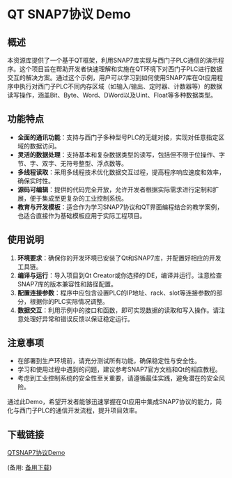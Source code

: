 # QT SNAP7协议 Demo

## 概述

本资源库提供了一个基于QT框架，利用SNAP7库实现与西门子PLC通信的演示程序。这个项目旨在帮助开发者快速理解和实施在QT环境下对西门子PLC进行数据交互的解决方案。通过这个示例，用户可以学习到如何使用SNAP7库在Qt应用程序中执行对西门子PLC不同内存区域（如输入/输出、定时器、计数器等）的数据读写操作，涵盖Bit、Byte、Word、DWord以及Uint、Float等多种数据类型。

## 功能特点

- **全面的通讯功能**：支持与西门子多种型号PLC的无缝对接，实现对任意指定区域的数据访问。
- **灵活的数据处理**：支持基本和复杂数据类型的读写，包括但不限于位操作、字节、字、双字、无符号整型、浮点数等。
- **多线程读取**：采用多线程技术优化数据交互过程，提高程序响应速度和效率，确保实时性。
- **源码可编辑**：提供的代码完全开放，允许开发者根据实际需求进行定制和扩展，便于集成至更复杂的工业控制系统。
- **教育与开发模板**：适合作为学习SNAP7协议和QT界面编程结合的教学案例，也适合直接作为基础模板应用于实际工程项目。

## 使用说明

1. **环境要求**：确保你的开发环境已安装了Qt和SNAP7库，并配置好相应的开发工具链。
2. **编译与运行**：导入项目到Qt Creator或你选择的IDE，编译并运行。注意检查SNAP7库的版本兼容性和路径配置。
3. **配置连接参数**：程序中应包含设置PLC的IP地址、rack、slot等连接参数的部分，根据你的PLC实际情况调整。
4. **数据交互**：利用示例中的接口和函数，即可实现数据的读取和写入操作。请注意处理好异常和错误反馈以保证稳定运行。

## 注意事项

- 在部署到生产环境前，请充分测试所有功能，确保稳定性与安全性。
- 学习和使用过程中遇到的问题，建议参考SNAP7官方文档和Qt的相应教程。
- 考虑到工业控制系统的安全性至关重要，请遵循最佳实践，避免潜在的安全风险。

通过此Demo，希望开发者能够迅速掌握在Qt应用中集成SNAP7协议的能力，简化与西门子PLC的通信开发流程，提升项目效率。

## 下载链接
[QTSNAP7协议Demo](https://pan.quark.cn/s/c85e08ddf696) 

(备用: [备用下载](https://pan.baidu.com/s/1V0iXc0zQmnVKuf_3COjybw?pwd=1234))
